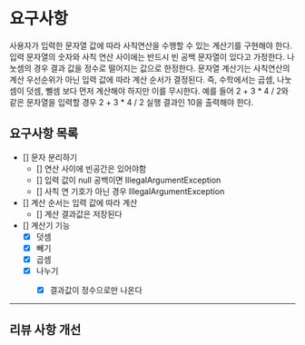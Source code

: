 # 요구사항

사용자가 입력한 문자열 값에 따라 사칙연산을 수행할 수 있는 계산기를 구현해야 한다.
입력 문자열의 숫자와 사칙 연산 사이에는 반드시 빈 공백 문자열이 있다고 가정한다.
나눗셈의 경우 결과 값을 정수로 떨어지는 값으로 한정한다.
문자열 계산기는 사칙연산의 계산 우선순위가 아닌 입력 값에 따라 계산 순서가 결정된다. 즉, 수학에서는 곱셈, 나눗셈이 덧셈, 뺄셈 보다 먼저 계산해야 하지만 이를 무시한다.
예를 들어 2 + 3 * 4 / 2와 같은 문자열을 입력할 경우 2 + 3 * 4 / 2 실행 결과인 10을 출력해야 한다.


## 요구사항 목록
- [] 문자 분리하기
  - [] 연산 사이에 빈공간은 있어야함
  - [] 입력 값이 null 공백이면 IllegalArgumentException
  - [] 사칙 연 기호가 아닌 경우 IllegalArgumentException
- [] 계산 순서는 입력 값에 따라 계산
  - [] 계산 결과값은 저장된다
- [] 계산기 기능
  - [x] 덧셈 
  - [x] 빼기
  - [x] 곱셈
  - [x] 나누기
    - [x] 결과값이 정수으로만 나온다


---
## 리뷰 사항 개선
